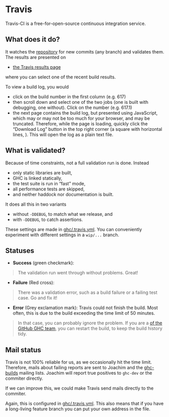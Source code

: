 # Travis


Travis-CI is a free-for-open-source continuous integration service.

## What does it do?


It watches the [repository](repositories) for new commits (any branch) and validates them. The results are presented on

- [ the Travis results page](https://travis-ci.org/ghc/ghc/builds)


where you can select one of the recent build results.


To view a build log, you would

- click on the build number in the first column (e.g. 617)
- then scroll down and select one of the two jobs (one is built with debugging, one without). Click on the number (e.g. 617.1)
- the next page contains the build log, but presented using JavaScript, which may or may not be too much for your browser, and may be truncated. Therefore, while the page is loading, quickly click the “Download Log” button in the top right corner (a square with horizontal lines, [](https://travis-ci.org/images/icons/logs.svg)). This will open the log as a plain text file.

## What is validated?


Because of time constraints, not a full validation run is done. Instead

- only static libraries are built,
- GHC is linked statically,
- the test suite is run in “fast” mode,
- all performance tests are skipped,
- and neither haddock nor documentation is built.


It does all this in two variants

- without `-DDEBUG`, to match what we release, and
- with `-DDEBUG`, to catch assertions.


These settings are made in [ghc/.travis.yml](/trac/ghc/browser/ghc/.travis.yml)[](/trac/ghc/export/HEAD/ghc/.travis.yml). You can conveniently experiment with different settings in a `wip/...` branch.

## Statuses

- **Success** (green checkmark):

>
> The validation run went through without problems. Great!

- **Failure** (Red cross):

>
> There was a validation error, such as a build failure or a failing test case. Go and fix it!

- **Error** (Grey exclamation mark): Travis could not finish the build. Most often, this is due to the build exceeding the time limit of 50 minutes. 

>
> In that case, you can probably ignore the problem. If you are a [ of the GitHub GHC team](https://github.com/orgs/ghc/members|member), you can restart the build, to keep the build history tidy.

## Mail status


Travis is not 100% reliable for us, as we occasionally hit the time limit. Therefore, mails about failing reports are sent to Joachim and the [ghc-builds](mailing-lists-and-irc) mailing lists. Joachim will report true positives to `ghc-dev` or the commiter directly.


If we can improve this, we could make Travis send mails directly to the commiter.


Again, this is configured in [ghc/.travis.yml](/trac/ghc/browser/ghc/.travis.yml)[](/trac/ghc/export/HEAD/ghc/.travis.yml). This also means that if you have a long-living feature branch you can put your own address in the file.
